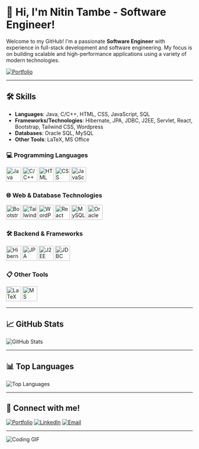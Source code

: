 # 👋 Hi, I'm Nitin Tambe - Software Engineer!

Welcome to my GitHub! I'm a passionate **Software Engineer** with experience in full-stack development and software engineering. My focus is on building scalable and high-performance applications using a variety of modern technologies.

[![Portfolio](https://img.shields.io/badge/Portfolio-grey?style=for-the-badge&logo=About.me)](https://tambenitin2002.github.io/Nitin-Tambe/)

---

## 🛠 Skills

- **Languages**: Java, C/C++, HTML, CSS, JavaScript, SQL
- **Frameworks/Technologies**: Hibernate, JPA, JDBC, J2EE, Servlet, React, Bootstrap, Tailwind CSS, Wordpress
- **Databases**: Oracle SQL, MySQL
- **Other Tools**: LaTeX, MS Office

### 💻 Programming Languages
<p>
  <img src="https://img.icons8.com/color/48/000000/java-coffee-cup-logo--v1.png" alt="Java" width="40" height="40"/>
  <img src="https://img.icons8.com/color/48/000000/c-plus-plus-logo.png" alt="C/C++" width="40" height="40"/>
  <img src="https://img.icons8.com/color/48/000000/html-5.png" alt="HTML" width="40" height="40"/>
  <img src="https://img.icons8.com/color/48/000000/css3.png" alt="CSS" width="40" height="40"/>
  <img src="https://img.icons8.com/color/48/000000/javascript--v1.png" alt="JavaScript" width="40" height="40"/>
</p>

### 🌐 Web & Database Technologies
<p>
  <img src="https://img.icons8.com/external-tal-revivo-color-tal-revivo/48/000000/external-bootstrap-a-free-and-open-source-css-framework-logo-color-tal-revivo.png" alt="Bootstrap" width="40" height="40"/>
  <img src="https://img.icons8.com/fluency/48/000000/tailwind_css.png" alt="Tailwind CSS" width="40" height="40"/>
  <img src="https://img.icons8.com/color/48/000000/wordpress.png" alt="WordPress" width="40" height="40"/>
  <img src="https://img.icons8.com/color/48/000000/react-native.png" alt="React" width="40" height="40"/>
  <img src="https://img.icons8.com/ios-filled/50/000000/mysql-logo.png" alt="MySQL" width="40" height="40"/>
  <img src="https://img.icons8.com/color/48/000000/oracle-logo.png" alt="Oracle SQL" width="40" height="40"/>
</p>

### 🛠️ Backend & Frameworks
<p>
  <img src="https://img.icons8.com/color/48/000000/hibernate.png" alt="Hibernate" width="40" height="40"/>
  <img src="https://img.icons8.com/color/48/000000/spring-logo.png" alt="JPA" width="40" height="40"/>
 <img src="https://img.icons8.com/color/48/000000/java-coffee-cup-logo.png" alt="J2EE" width="40" height="40"/>
  <img src="https://img.icons8.com/doodle/48/000000/console.png" alt="JDBC" width="40" height="40"/>
</p>

### 📋 Other Tools
<p>
  <img src="https://img.icons8.com/color/48/000000/latex.png" alt="LaTeX" width="40" height="40"/>
  <img src="https://img.icons8.com/fluency/48/000000/microsoft-office-2019.png" alt="MS Office" width="40" height="40"/>
</p>

---

<!--
## 🔥 Projects

Here are some of my key projects:

- **[Project 1](link-to-project)** - Brief description of the project.
- **[Project 2](link-to-project)** - Brief description of the project.

---
-->


## 📈 GitHub Stats

![GitHub Stats](https://github-readme-stats.vercel.app/api?username=tambenitin2002&show_icons=true&theme=tokyonight)

---

## 📊 Top Languages

![Top Languages](https://github-readme-stats.vercel.app/api/top-langs/?username=tambenitin2002&layout=compact&theme=tokyonight)

---

## 💼 Connect with me!

[![Portfolio](https://img.shields.io/badge/Portfolio-grey?style=for-the-badge&logo=About.me)](https://tambenitin2002.github.io/Nitin-Tambe/)
[![LinkedIn](https://img.shields.io/badge/LinkedIn-blue?style=for-the-badge&logo=linkedin)](https://linkedin.com/in/nitin-tambe/) 
[![Email](https://img.shields.io/badge/Email-grey?style=for-the-badge&logo=gmail)](mailto:tambenitin2002@gmail.com)

---

![Coding GIF](https://media.giphy.com/media/M9gbBd9nbDrOTu1Mqx/giphy.gif)
